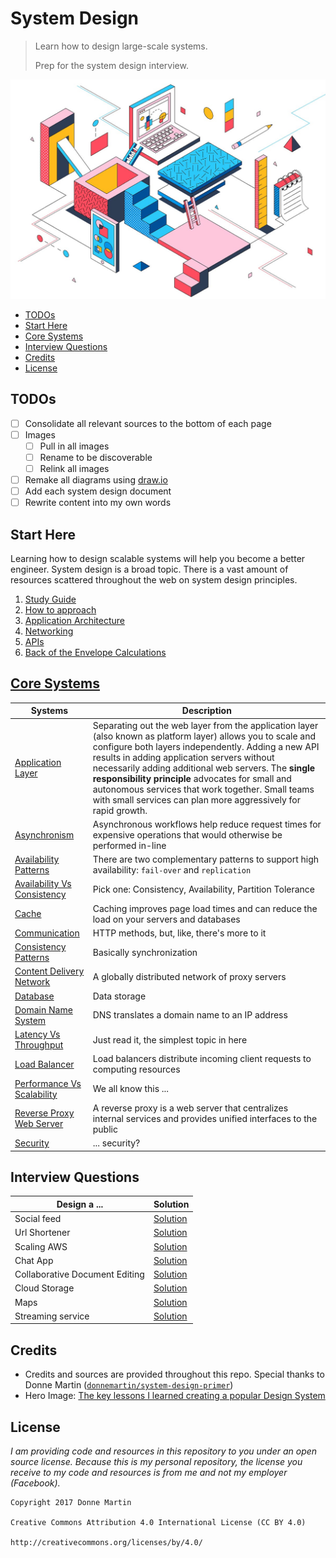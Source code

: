 # System Design
> Learn how to design large-scale systems.
>
> Prep for the system design interview.

<p align="center"><img src="./_assets/hero-image.jpg"></p>

- [TODOs](#todos)
- [Start Here](#start-here)
- [Core Systems](#core-systems)
- [Interview Questions](#interview-questions)
- [Credits](#credits)
- [License](#license)

## TODOs
- [ ] Consolidate all relevant sources to the bottom of each page
- [ ] Images
  - [ ] Pull in all images
  - [ ] Rename to be discoverable
  - [ ] Relink all images
- [ ] Remake all diagrams using [draw.io](https://draw.io/)
- [ ] Add each system design document
- [ ] Rewrite content into my own words

## Start Here
Learning how to design scalable systems will help you become a better engineer. System design is a broad topic. There is a vast amount of resources scattered throughout the web on system design principles.

1. [Study Guide](./basics/study-guide.md)
1. [How to approach](./basics/how-to-approach.md)
1. [Application Architecture](./basics/application-architecture.md)
1. [Networking](./basics/networking.md)
1. [APIs](./basics/apis.md)
1. [Back of the Envelope Calculations](./basics/back-of-the-envelope.md)

## [Core Systems](README.md)
| Systems                                                                 | Description                                                                                                                                                                                                                                                                                                                                                                                                                                        |
| ----------------------------------------------------------------------- | -------------------------------------------------------------------------------------------------------------------------------------------------------------------------------------------------------------------------------------------------------------------------------------------------------------------------------------------------------------------------------------------------------------------------------------------------- |
| [Application Layer](./systems/application-layer.md)                     | Separating out the web layer from the application layer (also known as platform layer) allows you to scale and configure both layers independently. Adding a new API results in adding application servers without necessarily adding additional web servers. The **single responsibility principle** advocates for small and autonomous services that work together. Small teams with small services can plan more aggressively for rapid growth. |
| [Asynchronism](./systems/asynchronism.md)                               | Asynchronous workflows help reduce request times for expensive operations that would otherwise be performed in-line                                                                                                                                                                                                                                                                                                                                |
| [Availability Patterns](./systems/availability-patterns.md)             | There are two complementary patterns to support high availability: `fail-over` and `replication`                                                                                                                                                                                                                                                                                                                                                   |
| [Availability Vs Consistency](./systems/availability-vs-consistency.md) | Pick one: Consistency, Availability, Partition Tolerance                                                                                                                                                                                                                                                                                                                                                                                           |
| [Cache](./systems/cache.md)                                             | Caching improves page load times and can reduce the load on your servers and databases                                                                                                                                                                                                                                                                                                                                                             |
| [Communication](./systems/communication.md)                             | HTTP methods, but, like, there's more to it                                                                                                                                                                                                                                                                                                                                                                                                        |
| [Consistency Patterns](./systems/consistency-patterns.md)               | Basically synchronization                                                                                                                                                                                                                                                                                                                                                                                                                          |
| [Content Delivery Network](./systems/content-delivery-network.md)       | A globally distributed network of proxy servers                                                                                                                                                                                                                                                                                                                                                                                                    |
| [Database](./systems/database.md)                                       | Data storage                                                                                                                                                                                                                                                                                                                                                                                                                                       |
| [Domain Name System](./systems/domain-name-system.md)                   | DNS translates a domain name to an IP address                                                                                                                                                                                                                                                                                                                                                                                                      |
| [Latency Vs Throughput](./systems/latency-vs-throughput.md)             | Just read it, the simplest topic in here                                                                                                                                                                                                                                                                                                                                                                                                           |
| [Load Balancer](./systems/load-balancer.md)                             | Load balancers distribute incoming client requests to computing resources                                                                                                                                                                                                                                                                                                                                                                          |
| [Performance Vs Scalability](./systems/performance-vs-scalability.md)   | We all know this ...                                                                                                                                                                                                                                                                                                                                                                                                                               |
| [Reverse Proxy Web Server](./systems/reverse-proxy-web-server.md)       | A reverse proxy is a web server that centralizes internal services and provides unified interfaces to the public                                                                                                                                                                                                                                                                                                                                   |
| [Security](./systems/security.md)                                       | ... security?                                                                                                                                                                                                                                                                                                                                                                                                                                      |

## Interview Questions
| Design a ...                   | Solution                                                     |
| ------------------------------ | ------------------------------------------------------------ |
| Social feed                    | [Solution](./archtectures/social-feed.md)                    |
| Url Shortener                  | [Solution](./archtectures/url-shortener.md)                  |
| Scaling AWS                    | [Solution](./archtectures/scaling-aws.md)                    |
| Chat App                       | [Solution](./archtectures/chat-app.md)                       |
| Collaborative Document Editing | [Solution](./archtectures/collaborative-document-editing.md) |
| Cloud Storage                  | [Solution](./archtectures/cloud-storage.md)                  |
| Maps                           | [Solution](./archtectures/maps.md)                           |
| Streaming service              | [Solution](./archtectures/streaming-service.md)              |

<!--

| Consistent Hashing         | [Solution](./archtectures/consistent-hashing.md)         |
| W------------------------r | [------------------------------------------------------) |
| Typeahead                  | [Solution](./archtectures/typeahead.md)                  |
| Rate Limiter               | [Solution](./archtectures/rate-limiter.md)               |
| Key Value Store            | [Solution](./archtectures/key-value-store.md)            |
| Infra to scale to millions | [Solution](./archtectures/infra-to-scale-to-millions.md) |
| Distributed Message Queue  | [Solution](./archtectures/distributed-message-queue.md)  |

-->

## Credits
- Credits and sources are provided throughout this repo. Special thanks to Donne Martin ([`donnemartin/system-design-primer`](https://github.com/donnemartin/system-design-primer))
- Hero Image: [The key lessons I learned creating a popular Design System](https://medium.com/@MattBond21/the-key-lessons-i-learned-creating-a-popular-design-system-d078c817b4dd)

## License
*I am providing code and resources in this repository to you under an open source license. Because this is my personal repository, the license you receive to my code and resources is from me and not my employer (Facebook).*

```
Copyright 2017 Donne Martin

Creative Commons Attribution 4.0 International License (CC BY 4.0)

http://creativecommons.org/licenses/by/4.0/
```
